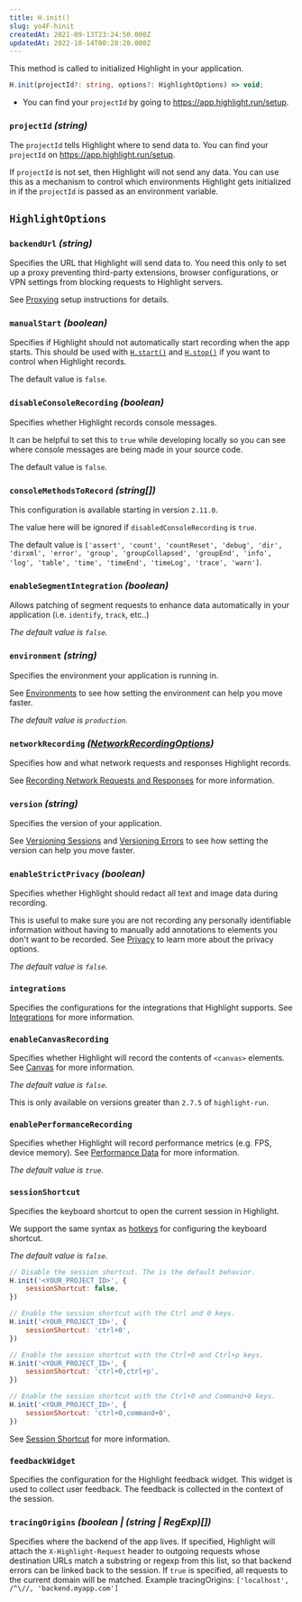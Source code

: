 ```yaml
---
title: H.init()
slug: yo4F-hinit
createdAt: 2021-09-13T23:24:50.000Z
updatedAt: 2022-10-14T00:28:20.000Z
---
```


This method is called to initialized Highlight in your application.

```typescript
H.init(projectId?: string, options?: HighlightOptions) => void;
```

-   You can find your `projectId` by going to <https://app.highlight.run/setup>.

### `projectId` _(string)_

The `projectId` tells Highlight where to send data to. You can find your `projectId` on <https://app.highlight.run/setup>.

If `projectId` is not set, then Highlight will not send any data. You can use this as a mechanism to control which environments Highlight gets initialized in if the `projectId` is passed as an environment variable.

## `HighlightOptions`

### `backendUrl` _(string)_

Specifies the URL that Highlight will send data to. You need this only to set up a proxy preventing third-party extensions, browser configurations, or VPN settings from blocking requests to Highlight servers.

See [Proxying](/tips/proxying-highlight) setup instructions for details.

### `manualStart` _(boolean)_

Specifies if Highlight should not automatically start recording when the app starts. This should be used with [`H.start()`](/api/client/h-start) and [`H.stop()`](/api/client/h-stop) if you want to control when Highlight records.

The default value is `false`.

### `disableConsoleRecording` _(boolean)_

Specifies whether Highlight records console messages.

It can be helpful to set this to `true` while developing locally so you can see where console messages are being made in your source code.

The default value is `false`.

### `consoleMethodsToRecord` _(string\[])_

This configuration is available starting in version `2.11.0`.

The value here will be ignored if `disabledConsoleRecording` is `true`.

The default value is `['assert', 'count', 'countReset', 'debug', 'dir', 'dirxml', 'error', 'group', 'groupCollapsed', 'groupEnd', 'info', 'log', 'table', 'time', 'timeEnd', 'timeLog', 'trace', 'warn']`.

### `enableSegmentIntegration` _(boolean)_

Allows patching of segment requests to enhance data automatically in your application (i.e. `identify`, `track`, etc..)

_The default value is `false`._

### `environment` _(string)_

Specifies the environment your application is running in.

See [Environments](/product-features/environments) to see how setting the environment can help you move faster.

_The default value is `production`._

### `networkRecording` _([NetworkRecordingOptions](/api/client/h-init/network-recording-options))_

Specifies how and what network requests and responses Highlight records.

See [Recording Network Requests and Responses](/session-replay/recording-network-requests-and-responses) for more information.

### `version` _(string)_

Specifies the version of your application.

See [Versioning Sessions](/session-replay/versioning-sessions) and [Versioning Errors](/error-monitoring/versioning-errors) to see how setting the version can help you move faster.

### `enableStrictPrivacy` _(boolean)_

Specifies whether Highlight should redact all text and image data during recording.

This is useful to make sure you are not recording any personally identifiable information without having to manually add annotations to elements you don't want to be recorded. See [Privacy](/session-replay/privacy) to learn more about the privacy options.

_The default value is `false`._

### `integrations`

Specifies the configurations for the integrations that Highlight supports. See [Integrations](/integrations) for more information.

### `enableCanvasRecording`

Specifies whether Highlight will record the contents of `<canvas>` elements. See [Canvas](/product-features/canvas) for more information.

_The default value is `false`._

This is only available on versions greater than `2.7.5` of `highlight-run`.

### `enablePerformanceRecording`

Specifies whether Highlight will record performance metrics (e.g. FPS, device memory). See [Performance Data](/product-features/performance-data) for more information.

_The default value is `true`._

### `sessionShortcut`

Specifies the keyboard shortcut to open the current session in Highlight.

We support the same syntax as [hotkeys](https://github.com/jaywcjlove/hotkeys) for configuring the keyboard shortcut.

_The default value is `false`._

```javascript
// Disable the session shortcut. The is the default behavior.
H.init('<YOUR_PROJECT_ID>', {
	sessionShortcut: false,
})

// Enable the session shortcut with the Ctrl and 0 keys.
H.init('<YOUR_PROJECT_ID>', {
	sessionShortcut: 'ctrl+0',
})

// Enable the session shortcut with the Ctrl+0 and Ctrl+p keys.
H.init('<YOUR_PROJECT_ID>', {
	sessionShortcut: 'ctrl+0,ctrl+p',
})

// Enable the session shortcut with the Ctrl+0 and Command+0 keys.
H.init('<YOUR_PROJECT_ID>', {
	sessionShortcut: 'ctrl+0,command+0',
})
```

See [Session Shortcut](/session-replay/session-shortcut) for more information.

### `feedbackWidget`

Specifies the configuration for the Highlight feedback widget. This widget is used to collect user feedback. The feedback is collected in the context of the session.

### `tracingOrigins` _(boolean | (string | RegExp)\[])_

Specifies where the backend of the app lives. If specified, Highlight will attach the `X-Highlight-Request` header to outgoing requests whose destination URLs match a substring or regexp from this list, so that backend errors can be linked back to the session. If `true` is specified, all requests to the current domain will be matched. Example tracingOrigins: `['localhost', /^\//, 'backend.myapp.com']`
